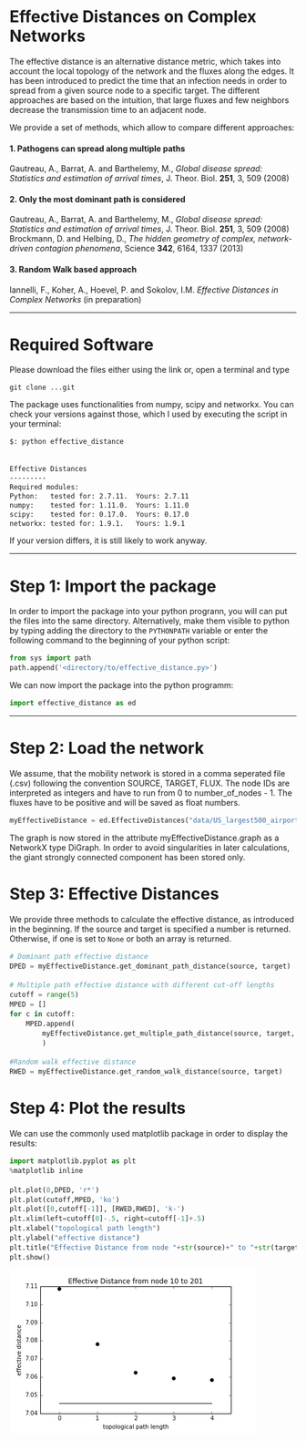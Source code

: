 
# Effective Distances on Complex Networks

The effective distance is an alternative distance metric, which takes into account the local topology of the network and the fluxes along the edges. It has been introduced to predict the time that an infection needs in order to spread from a given source node to a specific target.
The different approaches are based on the intuition, that large fluxes and few neighbors decrease the transmission time to an adjacent node.

We provide a set of methods, which allow to compare different approaches:

#### 1. Pathogens can spread along multiple paths
Gautreau, A., Barrat, A. and Barthelemy, M., _Global disease spread: Statistics and estimation of arrival times_, J. Theor. Biol. __251__, 3, 509 (2008)

#### 2. Only the most dominant path is considered
Gautreau, A., Barrat, A. and Barthelemy, M., _Global disease spread: Statistics and estimation of arrival times_, J. Theor. Biol. __251__, 3, 509 (2008)  
Brockmann, D. and Helbing, D., _The hidden geometry of complex, network-driven contagion phenomena_, Science __342__, 6164, 1337 (2013)

#### 3. Random Walk based approach
Iannelli, F., Koher, A., Hoevel, P. and Sokolov, I.M. _Effective Distances in Complex Networks_ (in preparation)

---
# Required Software

Please download the files either using the link or, open a terminal and type

```
git clone ...git
```
The package uses functionalities from numpy, scipy and networkx. You can check your versions against those, which I used by executing the script in your terminal:

```
$: python effective_distance


Effective Distances
---------
Required modules:
Python:   tested for: 2.7.11.  Yours: 2.7.11
numpy:    tested for: 1.11.0.  Yours: 1.11.0
scipy:    tested for: 0.17.0.  Yours: 0.17.0
networkx: tested for: 1.9.1.   Yours: 1.9.1
```

If your version differs, it is still likely to work anyway.

---
# Step 1: Import the package

In order to import the package into your python progrann, you will can put the files into the same directory.
Alternatively, make them visible to python by typing adding the directory to the `PYTHONPATH` variable or enter the following command to the beginning of your python script: 
```python
from sys import path
path.append('<directory/to/effective_distance.py>')
```
We can now import the package into the python programm:
```python
import effective_distance as ed
```

---
# Step 2: Load the network


We assume, that the mobility network is stored in a comma seperated file (.csv) following the convention SOURCE, TARGET, FLUX. The node IDs are interpreted as integers and have to run from 0 to number_of_nodes - 1. The fluxes have to be positive and will be saved as float numbers.
```python
myEffectiveDistance = ed.EffectiveDistances("data/US_largest500_airportnetwork.csv")
```
The graph is now stored in the attribute myEffectiveDistance.graph as a NetworkX type DiGraph. In order to avoid singularities in later calculations, the giant strongly connected component has been stored only.

# Step 3: Effective Distances

We provide three methods to calculate the effective distance, as introduced in the beginning. If the source and target is specified a number is returned. Otherwise, if one is set to `None` or both an array is returned.

```python
# Dominant path effective distance
DPED = myEffectiveDistance.get_dominant_path_distance(source, target)

# Multiple path effective distance with different cut-off lengths
cutoff = range(5)
MPED = []
for c in cutoff:
    MPED.append(
        myEffectiveDistance.get_multiple_path_distance(source, target, cutoff=c)
        )

#Random walk effective distance
RWED = myEffectiveDistance.get_random_walk_distance(source, target)
```

# Step 4: Plot the results

We can use the commonly used matplotlib package in order to display the results:

```python
import matplotlib.pyplot as plt
%matplotlib inline

plt.plot(0,DPED, 'r*')
plt.plot(cutoff,MPED, 'ko')
plt.plot([0,cutoff[-1]], [RWED,RWED], 'k-')
plt.xlim(left=cutoff[0]-.5, right=cutoff[-1]+.5)
plt.xlabel("topological path length")
plt.ylabel("effective distance")
plt.title("Effective Distance from node "+str(source)+" to "+str(target))
plt.show()
```

<img src="effective_distances.png" alt="some_text"> 
